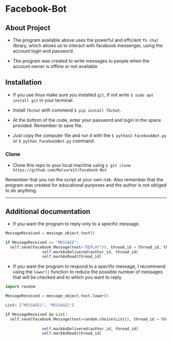 
# Facebook-Bot

## About Project
- The program available above uses the powerful and efficient `fb chat` library, which allows us to interact with facebook messenger, using the account login and password.

- The program was created to write messages to people when the account owner is offline or not available

## Installation

- If you use linux make sure you installed `git`, if not write `$ sudo apt install git` in your terminal.

- Install `fbchat` with commend `$ pip install fbchat`.

- At the bottom of the code, enter your password and login in the space provided. Remember to save file.

- Just copy the computer file and run it with the `$ python3 FacebookBot.py` or `$ python FacebookBot.py` command.

### Clone

- Clone this repo to your local machine using `$ git clone https://github.com/Malvare17/Facebook-Bot`

Remember that you run the script at your own risk. Also remember that the program was created for educational purposes and the author is not obliged to do anything.

---

## Additional documentation

- If you want the program to reply only to a specific message.
```python
MessageReceived = message_object.text()

if MessageReceived == "MESSAGE":                
  self.send(Facebook.Message(text="REPLAY")), thread_id = thread_id, thread_type = thread_type)
                self.markAsDelivered(author_id, thread_id)
                self.markAsRead(thread_id)
```

- If you want the program to respond to a specific message, I recommend using the `lower()` function to reduce the possible number of messages that will be checked and to which you want to reply

```python
import random

MessageReceived = message_object.text.lower()

List= ["MESSAGE1", "MESSAGE2"]

if MessageReceived in List:             
  self.send(Facebook.Message(text=random.choice(List)), thread_id = thread_id, thread_type = thread_type)
  
                self.markAsDelivered(author_id, thread_id)
                self.markAsRead(thread_id)
```
